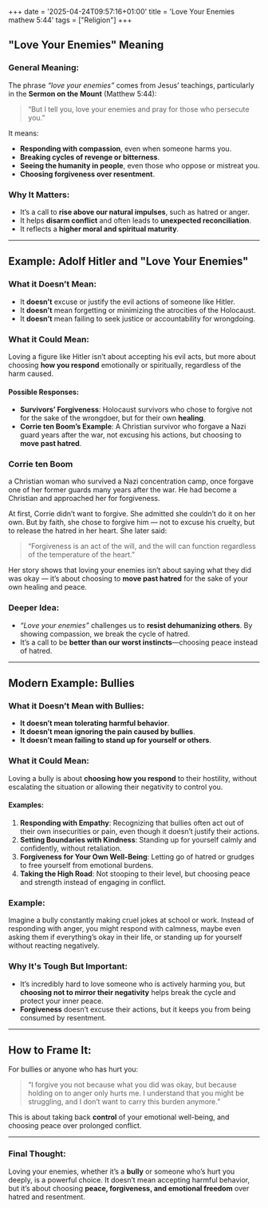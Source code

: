 +++
date = '2025-04-24T09:57:16+01:00'
title = 'Love Your Enemies mathew 5:44'
tags = ["Religion"]
+++

## "Love Your Enemies" Meaning

### General Meaning:
The phrase *“love your enemies”* comes from Jesus’ teachings, particularly in the **Sermon on the Mount** (Matthew 5:44):
> “But I tell you, love your enemies and pray for those who persecute you.”

It means:
- **Responding with compassion**, even when someone harms you.
- **Breaking cycles of revenge or bitterness**.
- **Seeing the humanity in people**, even those who oppose or mistreat you.
- **Choosing forgiveness over resentment**.

### Why It Matters:
- It’s a call to **rise above our natural impulses**, such as hatred or anger.
- It helps **disarm conflict** and often leads to **unexpected reconciliation**.
- It reflects a **higher moral and spiritual maturity**.

---

## Example: **Adolf Hitler and "Love Your Enemies"**

### What it Doesn’t Mean:
- It **doesn’t** excuse or justify the evil actions of someone like Hitler.
- It **doesn’t** mean forgetting or minimizing the atrocities of the Holocaust.
- It **doesn’t** mean failing to seek justice or accountability for wrongdoing.

### What it Could Mean:
Loving a figure like Hitler isn’t about accepting his evil acts, but more about choosing **how you respond** emotionally or spiritually, regardless of the harm caused.

#### Possible Responses:
- **Survivors’ Forgiveness**: Holocaust survivors who chose to forgive not for the sake of the wrongdoer, but for their own **healing**.
- **Corrie ten Boom’s Example**: A Christian survivor who forgave a Nazi guard years after the war, not excusing his actions, but choosing to **move past hatred**.
 
### Corrie ten Boom
a Christian woman who survived a Nazi concentration camp, once forgave one of her former guards many years after the war. He had become a Christian and approached her for forgiveness.

At first, Corrie didn’t want to forgive. She admitted she couldn’t do it on her own. But by faith, she chose to forgive him — not to excuse his cruelty, but to release the hatred in her heart. She later said:

> “Forgiveness is an act of the will, and the will can function regardless of the temperature of the heart.”

Her story shows that loving your enemies isn’t about saying what they did was okay — it’s about choosing to **move past hatred** for the sake of your own healing and peace.


### Deeper Idea:
- *“Love your enemies”* challenges us to **resist dehumanizing others**. By showing compassion, we break the cycle of hatred.
- It’s a call to be **better than our worst instincts**—choosing peace instead of hatred.

---

## Modern Example: **Bullies**

### What it Doesn’t Mean with Bullies:
- **It doesn’t mean tolerating harmful behavior**.
- **It doesn’t mean ignoring the pain caused by bullies**.
- **It doesn’t mean failing to stand up for yourself or others**.

### What it Could Mean:
Loving a bully is about **choosing how you respond** to their hostility, without escalating the situation or allowing their negativity to control you.

#### Examples:
1. **Responding with Empathy**: Recognizing that bullies often act out of their own insecurities or pain, even though it doesn’t justify their actions.
2. **Setting Boundaries with Kindness**: Standing up for yourself calmly and confidently, without retaliation.
3. **Forgiveness for Your Own Well-Being**: Letting go of hatred or grudges to free yourself from emotional burdens.
4. **Taking the High Road**: Not stooping to their level, but choosing peace and strength instead of engaging in conflict.

### Example:
Imagine a bully constantly making cruel jokes at school or work. Instead of responding with anger, you might respond with calmness, maybe even asking them if everything’s okay in their life, or standing up for yourself without reacting negatively.

### Why It's Tough But Important:
- It’s incredibly hard to love someone who is actively harming you, but **choosing not to mirror their negativity** helps break the cycle and protect your inner peace.
- **Forgiveness** doesn’t excuse their actions, but it keeps you from being consumed by resentment.

---

## How to Frame It:
For bullies or anyone who has hurt you:
> “I forgive you not because what you did was okay, but because holding on to anger only hurts me. I understand that you might be struggling, and I don’t want to carry this burden anymore.”

This is about taking back **control** of your emotional well-being, and choosing peace over prolonged conflict.

---

### Final Thought:
Loving your enemies, whether it’s a **bully** or someone who’s hurt you deeply, is a powerful choice. It doesn’t mean accepting harmful behavior, but it’s about choosing **peace, forgiveness, and emotional freedom** over hatred and resentment.


